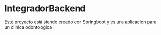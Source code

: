 # IntegradorBackend
Este proyecto está siendo creado con Springboot y es una aplicacion para un clinica odontologica 
